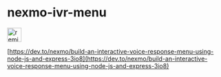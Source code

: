# nexmo-ivr-menu

<!-- Remix Button --><a href="https://glitch.com/edit/#!/remix/nexmo-ivr-menu">  <img src="https://cdn.glitch.com/2bdfb3f8-05ef-4035-a06e-2043962a3a13%2Fremix%402x.png?1513093958726" alt="remix this" height="33"></a>

[https://dev.to/nexmo/build-an-interactive-voice-response-menu-using-node-js-and-express-3io8](https://dev.to/nexmo/build-an-interactive-voice-response-menu-using-node-js-and-express-3io8)
